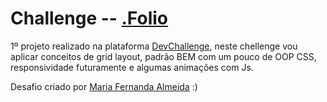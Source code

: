 # Challenge -- [.Folio](https://devchallenge.com.br/challenges/600db407390f5a00213daf8f/details)

1º projeto realizado na plataforma [DevChallenge](https://devchallenge.com.br), neste chellenge vou aplicar conceitos de grid layout, padrão BEM com um pouco de OOP CSS, responsividade futuramente e algumas animações com Js.

Desafio criado por  <a href="https://www.linkedin.com/in/maria-fernanda-almeida-oliveira-882944187/">Maria Fernanda Almeida</a> :)